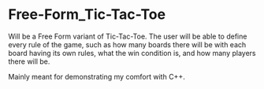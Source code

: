 # Free-Form_Tic-Tac-Toe

Will be a Free Form variant of Tic-Tac-Toe. The user will be able to define every rule of the game, such as how many boards there will be with each board having its own rules, what the win condition is, and how many players there will be. 

Mainly meant for demonstrating my comfort with C++. 
